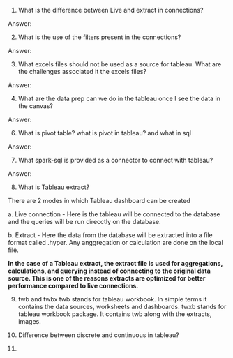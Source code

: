 1. What is the difference between Live and extract in connections?

Answer:


2. What is the use of the filters present in the connections?

Answer:

3. What excels files should not be used as a source for tableau. What are the challenges associated it the excels files?

Answer: 

4. What are the data prep can we do in the tableau once I see the data in the canvas?

Answer:

6. What is pivot table? what is pivot in tableau? and what in sql

Answer:

7.  What spark-sql is provided as a connector to connect with tableau?

Answer:

8. What is Tableau extract?

There are 2 modes in which Tableau dashboard can be created


a. Live connection - Here is the tableau will be connected to the database and the queries will be run direcctly on the database.


b. Extract - Here the data from the database will be extracted into a file format called .hyper. Any anggregation or calculation are done on the local file.

**In the case of a Tableau extract, the extract file is used for aggregations, calculations, and querying instead of connecting to the original data source. This is one of the reasons extracts are optimized for better performance compared to live connections.**


9. twb and twbx
twb stands for tableau workbook. In simple terms it contains the data sources, worksheets and dashboards.
twxb stands for tableau workbook package. It contains twb along with the extracts, images.

10. Difference between discrete and continuous in tableau?


11. 